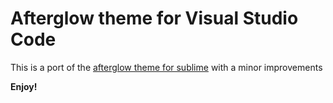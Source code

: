# Afterglow theme for Visual Studio Code

This is a port of the [afterglow theme for sublime](https://github.com/YabataDesign/afterglow-theme) with a minor improvements

**Enjoy!**